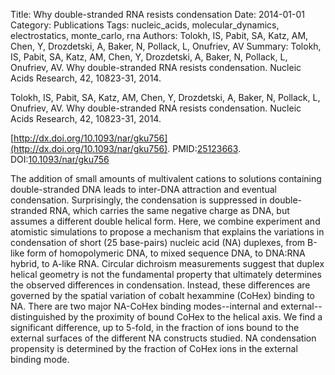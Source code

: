 Title: Why double-stranded RNA resists condensation
Date: 2014-01-01
Category: Publications
Tags: nucleic_acids, molecular_dynamics, electrostatics, monte_carlo, rna
Authors: Tolokh, IS, Pabit, SA, Katz, AM, Chen, Y, Drozdetski, A, Baker, N, Pollack, L, Onufriev, AV
Summary: Tolokh, IS, Pabit, SA, Katz, AM, Chen, Y, Drozdetski, A, Baker, N, Pollack, L, Onufriev, AV. Why double-stranded RNA resists condensation. Nucleic Acids Research, 42, 10823-31, 2014. 

Tolokh, IS, Pabit, SA, Katz, AM, Chen, Y, Drozdetski, A, Baker, N, Pollack, L, Onufriev, AV. Why double-stranded RNA resists condensation. Nucleic Acids Research, 42, 10823-31, 2014. 

[http://dx.doi.org/10.1093/nar/gku756](http://dx.doi.org/10.1093/nar/gku756). PMID:[25123663](http://www.ncbi.nlm.nih.gov/pubmed/25123663). DOI:[10.1093/nar/gku756](http://dx.doi.org/10.1093/nar/gku756)

The addition of small amounts of multivalent cations to solutions containing double-stranded DNA leads to inter-DNA attraction and eventual condensation. Surprisingly, the condensation is suppressed in double-stranded RNA, which carries the same negative charge as DNA, but assumes a different double helical form. Here, we combine experiment and atomistic simulations to propose a mechanism that explains the variations in condensation of short (25 base-pairs) nucleic acid (NA) duplexes, from B-like form of homopolymeric DNA, to mixed sequence DNA, to DNA:RNA hybrid, to A-like RNA. Circular dichroism measurements suggest that duplex helical geometry is not the fundamental property that ultimately determines the observed differences in condensation. Instead, these differences are governed by the spatial variation of cobalt hexammine (CoHex) binding to NA. There are two major NA-CoHex binding modes--internal and external--distinguished by the proximity of bound CoHex to the helical axis. We find a significant difference, up to 5-fold, in the fraction of ions bound to the external surfaces of the different NA constructs studied. NA condensation propensity is determined by the fraction of CoHex ions in the external binding mode.

